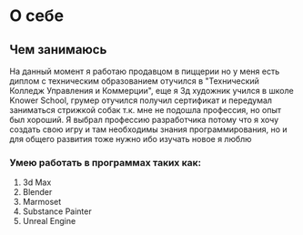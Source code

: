 # **О себе**    

## Чем занимаюсь    
На данный момент я работаю продавцом в пиццерии но у меня есть диплом с техническим образованием отучился в "Технический Колледж Управления и Коммерции", 
еще я 3д художник учился в школе Knower School, грумер отучился получил сертификат и передумал заниматься стрижкой собак т.к. мне не подошла профессия, но опыт был хороший. Я выбрал профессию разработчика потому что я хочу создать свою игру и там необходимы знания программирования, но и для общего развития тоже нужно ибо изучать новое я люблю  

### Умею работать в программах таких как:     
1.  3d Max 
2.  Blender
3.  Marmoset
4.  Substance Painter
5.  Unreal Engine
